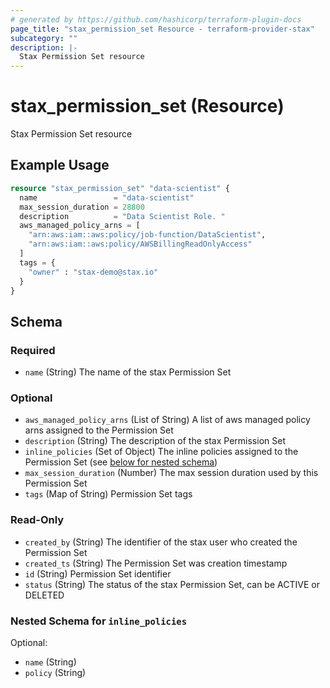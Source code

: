 ```yaml
---
# generated by https://github.com/hashicorp/terraform-plugin-docs
page_title: "stax_permission_set Resource - terraform-provider-stax"
subcategory: ""
description: |-
  Stax Permission Set resource
---
```


# stax_permission_set (Resource)

Stax Permission Set resource

## Example Usage

```terraform
resource "stax_permission_set" "data-scientist" {
  name                 = "data-scientist"
  max_session_duration = 28800
  description          = "Data Scientist Role. "
  aws_managed_policy_arns = [
    "arn:aws:iam::aws:policy/job-function/DataScientist",
    "arn:aws:iam::aws:policy/AWSBillingReadOnlyAccess"
  ]
  tags = {
    "owner" : "stax-demo@stax.io"
  }
}
```

<!-- schema generated by tfplugindocs -->
## Schema

### Required

- `name` (String) The name of the stax Permission Set

### Optional

- `aws_managed_policy_arns` (List of String) A list of aws managed policy arns assigned to the Permission Set
- `description` (String) The description of the stax Permission Set
- `inline_policies` (Set of Object) The inline policies assigned to the Permission Set (see [below for nested schema](#nestedatt--inline_policies))
- `max_session_duration` (Number) The max session duration used by this Permission Set
- `tags` (Map of String) Permission Set tags

### Read-Only

- `created_by` (String) The identifier of the stax user who created the Permission Set
- `created_ts` (String) The Permission Set was creation timestamp
- `id` (String) Permission Set identifier
- `status` (String) The status of the stax Permission Set, can be ACTIVE or DELETED

<a id="nestedatt--inline_policies"></a>
### Nested Schema for `inline_policies`

Optional:

- `name` (String)
- `policy` (String)
